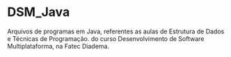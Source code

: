 # DSM_Java
Arquivos de programas em Java, referentes as aulas de Estrutura de Dados e Técnicas de Programação. do curso Desenvolvimento de Software Multiplataforma, na Fatec Diadema.
